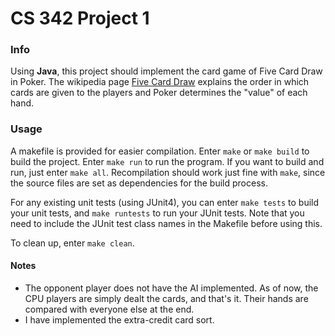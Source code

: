 # CS 342 Project 1

### Info
Using **Java**, this project should implement the card game of Five Card Draw in Poker. The wikipedia page [Five Card Draw](https://en.wikipedia.org/wiki/Five-card_draw) explains the order in which cards are given to the players and Poker determines the "value" of each hand.

### Usage
A makefile is provided for easier compilation. Enter `make` or `make build` to build the project. Enter `make run` to run the program. If you want to build and run, just enter `make all`.
Recompilation should work just fine with `make`, since the source files are set as dependencies for the build process.

For any existing unit tests (using JUnit4), you can enter `make tests` to build your unit tests, and `make runtests` to run your JUnit tests. Note that you need to include the JUnit test class names in the Makefile before using this.

To clean up, enter `make clean`.

#### Notes
* The opponent player does not have the AI implemented. As of now, the CPU players are simply dealt the cards, and that's it. Their hands are compared with everyone else at the end.
* I have implemented the extra-credit card sort.